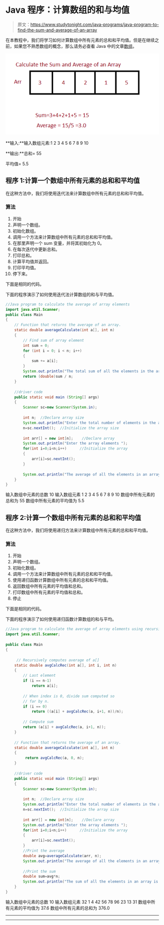 # Java 程序：计算数组的和与均值

> 原文：<https://www.studytonight.com/java-programs/java-program-to-find-the-sum-and-average-of-an-array>

在本教程中，我们将学习如何计算数组中所有元素的总和和平均值。但是在继续之前，如果您不熟悉数组的概念，那么请务必查看 Java 中的文章[数组](https://www.studytonight.com/java/array.php)。

![](img/34316ce1ccf259a7175c759edebebc3f.png)

**输入:**输入数组元素:1 2 3 4 5 6 7 8 9 10

**输出:**总和= 55

平均值= 5.5

## 程序 1:计算一个数组中所有元素的总和和平均值

在这种方法中，我们将使用迭代法来计算数组中所有元素的总和和平均值。

### 算法

1.  开始
2.  声明一个数组。
3.  初始化数组。
4.  调用一个方法来计算数组中所有元素的总和和平均值。
5.  在那里声明一个 sum 变量，并将其初始化为 0。
6.  在每次迭代中更新总和。
7.  打印总和。
8.  计算平均值并返回。
9.  打印平均值。
10.  停下来。

下面是相同的代码。

下面的程序演示了如何使用迭代法计算数组的和与平均值。

```java
//Java program to calculate the average of array elements
import java.util.Scanner;
public class Main 
{
    // Function that returns the average of an array.
    static double averageCalculate(int a[], int n)
    {
        // Find sum of array element
        int sum = 0;
        for (int i = 0; i < n; i++)
        {
            sum += a[i];
        }
        System.out.println("The total sum of all the elements in the array is "+sum);
        return (double)sum / n;
    }

    //driver code
    public static void main (String[] args)
    {
        Scanner sc=new Scanner(System.in);

        int n;  //Declare array size
        System.out.println("Enter the total number of elements in the array ");
        n=sc.nextInt();  //Initialize the array size

        int arr[] = new int[n];    //Declare array
        System.out.println("Enter the array elements ");
        for(int i=0;i<n;i++)      //Initialize the array
        {
            arr[i]=sc.nextInt();
        }

        System.out.println("The average of all the elements in an array is "+averageCalculate(arr, n));
    }
} 
```

输入数组中元素的总数 10
输入数组元素 1 2 3 4 5 6 7 8 9 10
数组中所有元素的总和为 55
数组中所有元素的平均值为 5.5

## 程序 2:计算一个数组中所有元素的总和和平均值

在这种方法中，我们将使用递归方法来计算数组中所有元素的总和和平均值。

### 算法

1.  开始
2.  声明一个数组。
3.  初始化数组。
4.  调用一个方法来计算数组中所有元素的总和和平均值。
5.  使用递归函数计算数组中所有元素的总和和平均值。
6.  返回数组中所有元素的平均值和总和。
7.  打印数组中所有元素的平均值和总和。
8.  停止

下面是相同的代码。

下面的程序演示了如何使用递归函数计算数组的和与平均。

```java
//Java program to calculate the average of array elements using recursive function
import java.util.Scanner;

public class Main 
{

     // Recursively computes average of a[]
    static double avgCalcRec(int a[], int i, int n)
    {
        // Last element
        if (i == n-1)
            return a[i];

        // When index is 0, divide sum computed so
        // far by n.
        if (i == 0)
            return ((a[i] + avgCalcRec(a, i+1, n))/n);

        // Compute sum
        return (a[i] + avgCalcRec(a, i+1, n));
    }

    // Function that returns the average of an array.
    static double averageCalculate(int a[], int n)
    {
         return avgCalcRec(a, 0, n);
    }

    //driver code
    public static void main (String[] args)
    {
        Scanner sc=new Scanner(System.in);

        int n;  //Declare array size
        System.out.println("Enter the total number of elements in the array ");
        n=sc.nextInt();  //Initialize the array size

        int arr[] = new int[n];    //Declare array
        System.out.println("Enter the array elements ");
        for(int i=0;i<n;i++)      //Initialize the array
        {
            arr[i]=sc.nextInt();
        }
        //Print the average
        double avg=averageCalculate(arr, n);     
        System.out.println("The average of all the elements in an array is "+avg);

        //Print the sum
        double sum=avg*n;
        System.out.println("The sum of all the elements in an array is "+sum);
    }
} 
```

输入数组中元素的总数 10
输入数组元素 32 1 4 42 56 78 96 23 13 31
数组中所有元素的平均值为 37.6
数组中所有元素的总和为 376.0

* * *

* * *